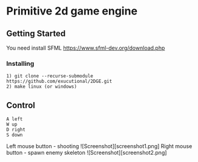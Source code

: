 # Primitive 2d game engine

## Getting Started

You need install SFML https://www.sfml-dev.org/download.php

### Installing

```
1) git clone --recurse-submodule https://github.com/exucutional/2DGE.git
2) make linux (or windows)
```

## Control
```
A left
W up
D right
S down
```
Left mouse button - shooting ![Screenshot][screenshot1.png]
Right mouse button - spawn enemy skeleton ![Screenshot][screenshot2.png]
